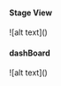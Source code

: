 <h4>Stage View</h4>
![alt text](<Screenshot (21).png>)
<h4>dashBoard</h4>
![alt text](<Screenshot (22).png>)